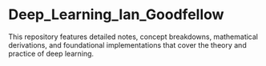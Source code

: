 # Deep_Learning_Ian_Goodfellow
This repository features detailed notes, concept breakdowns, mathematical derivations, and foundational implementations that cover the theory and practice of deep learning.
